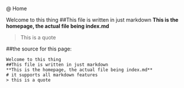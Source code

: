 @ Home

Welcome to this thing
##This file is written in just markdown
**This is the homepage, the actual file being index.md**
> This is a quote

##the source for this page:

~~~~
Welcome to this thing
##This file is written in just markdown
**This is the homepage, the actual file being index.md**
# it supports all markdown features
> this is a quote
~~~~
